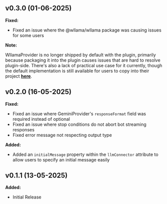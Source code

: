 ## v0.3.0 (01-06-2025)

**Fixed:**
- Fixed an issue where the @wllama/wllama package was causing issues for some users

**Note:**

WllamaProvider is no longer shipped by default with the plugin, primarily because packaging it into the plugin causes issues that are hard to resolve plugin-side. There's also a lack of practical use case for it currently, though the default implementation is still available for users to copy into their project [**here**](https://gist.github.com/tjtanjin/345fe484c6df26c8194381d2b177f66c).

## v0.2.0 (16-05-2025)

**Fixed:**
- Fixed an issue where GeminiProvider's `responseFormat` field was required instead of optional
- Fixed an issue where stop conditions do not abort bot streaming responses
- Fixed error message not respecting output type

**Added:**
- Added an `initialMessage` property within the `llmConnector` attribute to allow users to specify an initial message easily

## v0.1.1 (13-05-2025)

**Added:**
- Initial Release